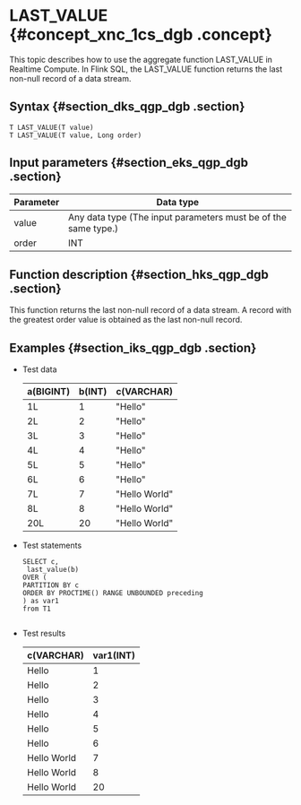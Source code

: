 # LAST\_VALUE {#concept_xnc_1cs_dgb .concept}

This topic describes how to use the aggregate function LAST\_VALUE in Realtime Compute. In Flink SQL, the LAST\_VALUE function returns the last non-null record of a data stream.

## Syntax {#section_dks_qgp_dgb .section}

```
T LAST_VALUE(T value)
T LAST_VALUE(T value, Long order)
```

## Input parameters {#section_eks_qgp_dgb .section}

|Parameter|Data type|
|---------|---------|
|value|Any data type \(The input parameters must be of the same type.\)|
|order|INT|

## Function description {#section_hks_qgp_dgb .section}

This function returns the last non-null record of a data stream. A record with the greatest order value is obtained as the last non-null record.

## Examples {#section_iks_qgp_dgb .section}

-   Test data

    |a\(BIGINT\)|b\(INT\)|c\(VARCHAR\)|
    |-----------|--------|------------|
    |1L|1|"Hello"|
    |2L|2|"Hello"|
    |3L|3|"Hello"|
    |4L|4|"Hello"|
    |5L|5|"Hello"|
    |6L|6|"Hello"|
    |7L|7|"Hello World"|
    |8L|8|"Hello World"|
    |20L|20|"Hello World"|

-   Test statements

    ```language-sql
    SELECT c,
     last_value(b) 
    OVER (
    PARTITION BY c 
    ORDER BY PROCTIME() RANGE UNBOUNDED preceding
    ) as var1
    from T1
    					
    ```

-   Test results

    |c\(VARCHAR\)|var1\(INT\)|
    |------------|-----------|
    |Hello|1|
    |Hello|2|
    |Hello|3|
    |Hello|4|
    |Hello|5|
    |Hello|6|
    |Hello World|7|
    |Hello World|8|
    |Hello World|20|


